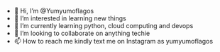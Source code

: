 - 👋 Hi, I’m @Yumyumoflagos
- 👀 I’m interested in learning new things
- 🌱 I’m currently learning python, cloud computing and devops
- 💞️ I’m looking to collaborate on anything techie 
- 📫 How to reach me kindly text me on Instagram as yumyumoflagos

<!---
Yumyumoflagos/Yumyumoflagos is a ✨ special ✨ repository because its `README.md` (this file) appears on your GitHub profile.
You can click the Preview link to take a look at your changes.
--->
